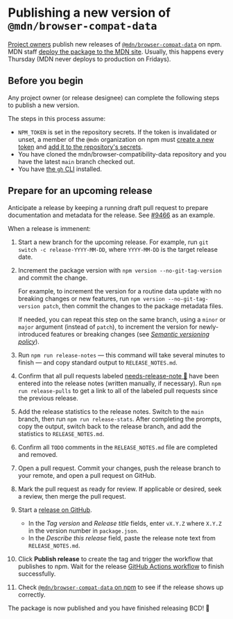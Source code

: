 # Publishing a new version of `@mdn/browser-compat-data`

[Project owners](/GOVERNANCE.md#owners) publish new releases of [`@mdn/browser-compat-data`](https://www.npmjs.com/package/@mdn/browser-compat-data) on npm.
MDN staff [deploy the package to the MDN site](contributing.md#updating-compatibility-tables-on-mdn).
Usually, this happens every Thursday (MDN never deploys to production on Fridays).

## Before you begin

Any project owner (or release designee) can complete the following steps to publish a new version.

The steps in this process assume:

- `NPM_TOKEN` is set in the repository secrets. If the token is invalidated or unset, a member of the `@mdn` organization on npm must [create a new token](https://docs.npmjs.com/creating-and-viewing-authentication-tokens) and [add it to the repository's secrets](https://docs.github.com/en/actions/configuring-and-managing-workflows/creating-and-storing-encrypted-secrets#creating-encrypted-secrets-for-a-repository).
- You have cloned the mdn/browser-compatibility-data repository and you have the latest `main` branch checked out.
- You have [the `gh` CLI](https://cli.github.com/) installed.

## Prepare for an upcoming release

Anticipate a release by keeping a running draft pull request to prepare documentation and metadata for the release. See [#9466](https://github.com/mdn/browser-compat-data/pull/9466) as an example.

When a release is immenent:

1. Start a new branch for the upcoming release. For example, run `git switch -c release-YYYY-MM-DD`, where `YYYY-MM-DD` is the target release date.

2. Increment the package version with `npm version --no-git-tag-version` and commit the change.

   For example, to increment the version for a routine data update with no breaking changes or new features, run `npm version --no-git-tag-version patch`, then commit the changes to the package metadata files.

   If needed, you can repeat this step on the same branch, using a `minor` or `major` argument (instead of `patch`), to increment the version for newly-introduced features or breaking changes (see [_Semantic versioning policy_](../README.md#semantic-versioning-policy)).

3. Run `npm run release-notes` — this command will take several minutes to finish — and copy standard output to `RELEASE_NOTES.md`.

4. Confirm that all pull requests labeled [needs-release-note 📰](https://github.com/mdn/browser-compat-data/pulls?q=is%3Apr+label%3A%22needs-release-note+%3Anewspaper%3A%22+) have been entered into the release notes (written manually, if necessary). Run `npm run release-pulls` to get a link to all of the labeled pull requests since the previous release.

5. Add the release statistics to the release notes. Switch to the `main` branch, then run `npm run release-stats`. After completing the prompts, copy the output, switch back to the release branch, and add the statistics to `RELEASE_NOTES.md`.

6. Confirm all `TODO` comments in the `RELEASE_NOTES.md` file are completed and removed.

7. Open a pull request. Commit your changes, push the release branch to your remote, and open a pull request on GitHub.

8. Mark the pull request as ready for review. If applicable or desired, seek a review, then merge the pull request.

9. Start a [release on GitHub](https://github.com/mdn/browser-compat-data/releases).

   - In the _Tag version_ and _Release title_ fields, enter `vX.Y.Z` where `X.Y.Z` in the version number in `package.json`.
   - In the _Describe this release_ field, paste the release note text from `RELEASE_NOTES.md`.

10. Click **Publish release** to create the tag and trigger the workflow that publishes to npm. Wait for the release [GitHub Actions workflow](https://github.com/mdn/browser-compat-data/actions) to finish successfully.

11. Check [`@mdn/browser-compat-data` on npm](https://www.npmjs.com/package/@mdn/browser-compat-data) to see if the release shows up correctly.

The package is now published and you have finished releasing BCD! 🎉
